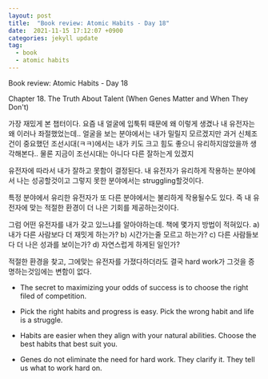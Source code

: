 ```yaml
---
layout: post
title:  "Book review: Atomic Habits - Day 18"
date:  2021-11-15 17:12:07 +0900 
categories: jekyll update
tag:
  - book
  - atomic habits
---
```


Book review: Atomic Habits - Day 18

Chapter 18. The Truth About Talent (When Genes Matter and When They Don't)

가장 재밌게 본 챕터이다. 요즘 내 얼굴에 입툭튀 때문에 왜 이렇게 생겼나 내 유전자는 왜 이러나 좌절했었는데..
얼굴을 보는 분야에서는 내가 밀릴지 모르겠지만 과거 신체조건이 중요했던 조선시대(ㅋㅋ)에서는 내가 키도 크고 힘도 좋으니 유리하지않았을까 생각해본다.. 물론 지금이 조선시대는 아니다 다른 잘하는게 있겠지

유전자에 따라서 내가 잘하고 못함이 결정된다. 내 유전자가 유리하게 작용하는 분야에서 나는 성공할것이고
그렇지 못한 분야에서는 struggling할것이다.

특정 분야에서 유리한 유전자가 또 다른 분야에서는 불리하게 작용될수도 있다. 즉 내 유전자에 맞는 적절한 환경이 더 나은 기회를 제공하는것이다.

그럼 어떤 유전자를 내가 갖고 있느냐를 알아야하는데. 책에 몇가지 방법이 적혀있다. a) 내가 다른 사람보다 더 재밋게 하는가? b) 시간가는줄 모르고 하는가? c) 다른 사람들보다 더 나은 성과를 보이는가? d) 자연스럽게 하게된 일인가?

적절한 환경을 찾고, 그에맞는 유전자를 가졌다하더라도 결국 hard work가 그것을 증명하는것임에는 변함이 없다.

* The secret to maximizing your odds of success is to choose the right filed of competition.

* Pick the right habits and progress is easy. Pick the wrong habit and life is a struggle.

* Habits are easier when they align with your natural abilities. Choose the best habits that best suit you.

* Genes do not eliminate the need for hard work. They clarify it. They tell us what to work hard on.
